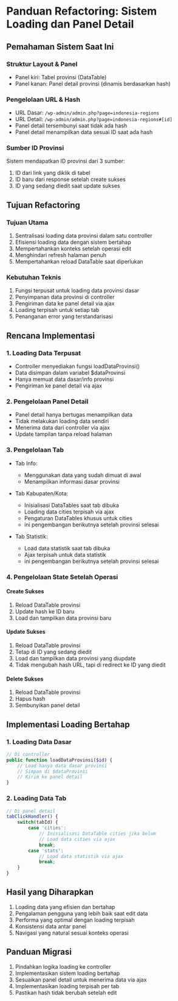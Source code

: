# Panduan Refactoring: Sistem Loading dan Panel Detail

## Pemahaman Sistem Saat Ini

### Struktur Layout & Panel
- Panel kiri: Tabel provinsi (DataTable)
- Panel kanan: Panel detail provinsi (dinamis berdasarkan hash)

### Pengelolaan URL & Hash
- URL Dasar: `/wp-admin/admin.php?page=indonesia-regions`
- URL Detail: `/wp-admin/admin.php?page=indonesia-regions#[id]`
- Panel detail tersembunyi saat tidak ada hash
- Panel detail menampilkan data sesuai ID saat ada hash

### Sumber ID Provinsi
Sistem mendapatkan ID provinsi dari 3 sumber:
1. ID dari link yang diklik di tabel
2. ID baru dari response setelah create sukses
3. ID yang sedang diedit saat update sukses

## Tujuan Refactoring

### Tujuan Utama
1. Sentralisasi loading data provinsi dalam satu controller
2. Efisiensi loading data dengan sistem bertahap
3. Mempertahankan konteks setelah operasi edit
4. Menghindari refresh halaman penuh
5. Mempertahankan reload DataTable saat diperlukan

### Kebutuhan Teknis
1. Fungsi terpusat untuk loading data provinsi dasar
2. Penyimpanan data provinsi di controller
3. Pengiriman data ke panel detail via ajax
4. Loading terpisah untuk setiap tab
5. Penanganan error yang terstandarisasi

## Rencana Implementasi

### 1. Loading Data Terpusat
- Controller menyediakan fungsi loadDataProvinsi()
- Data disimpan dalam variabel $dataProvinsi
- Hanya memuat data dasar/info provinsi
- Pengiriman ke panel detail via ajax

### 2. Pengelolaan Panel Detail
- Panel detail hanya bertugas menampilkan data
- Tidak melakukan loading data sendiri
- Menerima data dari controller via ajax
- Update tampilan tanpa reload halaman

### 3. Pengelolaan Tab
- Tab Info:
  * Menggunakan data yang sudah dimuat di awal
  * Menampilkan informasi dasar provinsi

- Tab Kabupaten/Kota:
  * Inisialisasi DataTables saat tab dibuka
  * Loading data cities terpisah via ajax
  * Pengaturan DataTables khusus untuk cities
  * ini pengembangan berikutnya setelah provinsi selesai


- Tab Statistik:
  * Load data statistik saat tab dibuka
  * Ajax terpisah untuk data statistik
  * ini pengembangan berikutnya setelah provinsi selesai

### 4. Pengelolaan State Setelah Operasi

#### Create Sukses
1. Reload DataTable provinsi
2. Update hash ke ID baru
3. Load dan tampilkan data provinsi baru

#### Update Sukses
1. Reload DataTable provinsi
2. Tetap di ID yang sedang diedit
3. Load dan tampilkan data provinsi yang diupdate
4. Tidak mengubah hash URL, tapi di redirect ke ID yang diedit

#### Delete Sukses
1. Reload DataTable provinsi
2. Hapus hash
3. Sembunyikan panel detail

## Implementasi Loading Bertahap

### 1. Loading Data Dasar
```php
// Di controller
public function loadDataProvinsi($id) {
    // Load hanya data dasar provinsi
    // Simpan di $dataProvinsi
    // Kirim ke panel detail
}
```

### 2. Loading Data Tab
```javascript
// Di panel detail
tabClickHandler() {
    switch(tabId) {
        case 'cities':
            // Inisialisasi DataTable cities jika belum
            // Load data cities via ajax
            break;
        case 'stats':
            // Load data statistik via ajax
            break;
    }
}
```

## Hasil yang Diharapkan
1. Loading data yang efisien dan bertahap
2. Pengalaman pengguna yang lebih baik saat edit data
3. Performa yang optimal dengan loading terpisah
4. Konsistensi data antar panel
5. Navigasi yang natural sesuai konteks operasi

## Panduan Migrasi
1. Pindahkan logika loading ke controller
2. Implementasikan sistem loading bertahap
3. Sesuaikan panel detail untuk menerima data via ajax
4. Implementasikan loading terpisah per tab
5. Pastikan hash tidak berubah setelah edit
